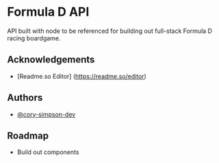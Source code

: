 # Formula D API

API built with node to be referenced for building out full-stack Formula D racing boardgame.

## Acknowledgements

 - [Readme.so Editor] (https://readme.so/editor)

## Authors

- [@cory-simpson-dev](https://github.com/cory-simpson-dev)
 
## Roadmap

- Build out components

